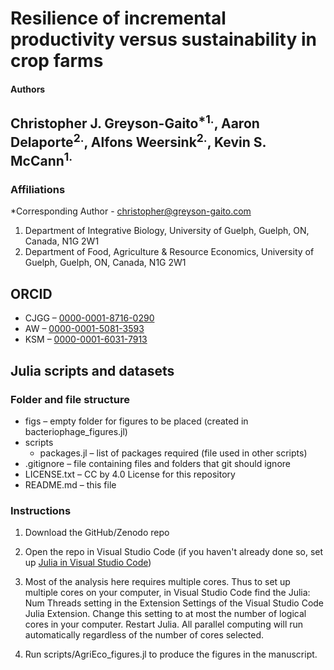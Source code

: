 Resilience of incremental productivity versus sustainability in crop farms
=========

#### Authors
Christopher J. Greyson-Gaito<sup>*1.</sup>, Aaron Delaporte<sup>2.</sup>, Alfons Weersink<sup>2.</sup>, Kevin S. McCann<sup>1.</sup>
----------

### Affiliations
*Corresponding Author - christopher@greyson-gaito.com

1. Department of Integrative Biology, University of Guelph, Guelph, ON, Canada, N1G 2W1
2. Department of Food, Agriculture & Resource Economics, University of Guelph, Guelph, ON, Canada, N1G 2W1

## ORCID
* CJGG &ndash; [0000-0001-8716-0290](https://orcid.org/0000-0001-8716-0290)
* AW &ndash; [0000-0001-5081-3593](https://orcid.org/0000-0001-5081-3593)
* KSM &ndash; [0000-0001-6031-7913](https://orcid.org/0000-0001-6031-7913)

## Julia scripts and datasets

### Folder and file structure
* figs &ndash; empty folder for figures to be placed (created in bacteriophage_figures.jl)
* scripts
    * packages.jl &ndash; list of packages required (file used in other scripts)
* .gitignore &ndash; file containing files and folders that git should ignore
* LICENSE.txt &ndash; CC by 4.0 License for this repository
* README.md &ndash; this file

### Instructions

1. Download the GitHub/Zenodo repo
2. Open the repo in Visual Studio Code (if you haven't already done so, set up [Julia in Visual Studio Code](https://www.julia-vscode.org/))
3. Most of the analysis here requires multiple cores. Thus to set up multiple cores on your computer, in Visual Studio Code find the Julia: Num Threads setting in the Extension Settings of the Visual Studio Code Julia Extension. Change this setting to at most the number of logical cores in your computer. Restart Julia. All parallel computing will run automatically regardless of the number of cores selected.

5. Run scripts/AgriEco_figures.jl to produce the figures in the manuscript.
